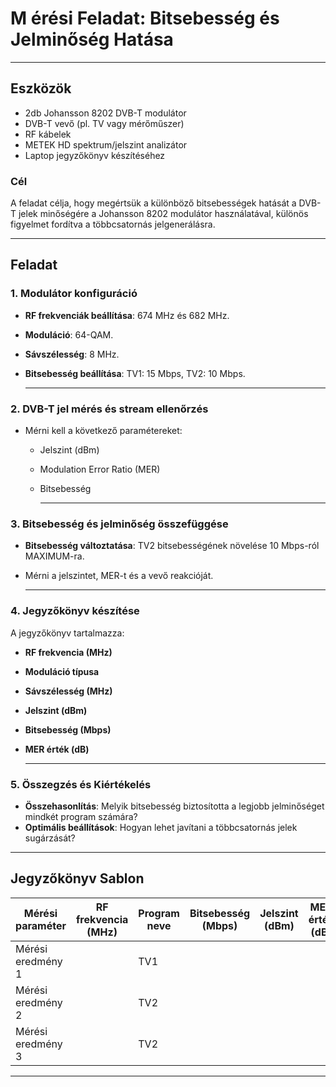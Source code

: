 # M érési Feladat: Bitsebesség és Jelminőség Hatása

---

## Eszközök
- 2db Johansson 8202 DVB-T modulátor
- DVB-T vevő (pl. TV vagy mérőműszer)
- RF kábelek
- METEK HD spektrum/jelszint analizátor
- Laptop jegyzőkönyv készítéséhez
### Cél
A feladat célja, hogy megértsük a különböző bitsebességek hatását a DVB-T jelek minőségére a Johansson 8202 modulátor használatával, különös figyelmet fordítva a többcsatornás jelgenerálásra.

---

## Feladat

### 1. Modulátor konfiguráció
- **RF frekvenciák beállítása**: 674 MHz és 682 MHz.
- **Moduláció**: 64-QAM.
- **Sávszélesség**: 8 MHz.
- **Bitsebesség beállítása**: TV1: 15 Mbps, TV2: 10 Mbps.

  ---

### 2. DVB-T jel mérés és stream ellenőrzés
- Mérni kell a következő paramétereket:
  - Jelszint (dBm)
  - Modulation Error Ratio (MER)
  - Bitsebesség
 
    ---

### 3. Bitsebesség és jelminőség összefüggése
- **Bitsebesség változtatása**: TV2 bitsebességének növelése 10 Mbps-ról MAXIMUM-ra.
- Mérni a jelszintet, MER-t és a vevő reakcióját.

  ---

### 4. Jegyzőkönyv készítése
A jegyzőkönyv tartalmazza:
- **RF frekvencia (MHz)**
- **Moduláció típusa**
- **Sávszélesség (MHz)**
- **Jelszint (dBm)**
- **Bitsebesség (Mbps)**
- **MER érték (dB)**

  ---

### 5. Összegzés és Kiértékelés
- **Összehasonlítás**: Melyik bitsebesség biztosította a legjobb jelminőséget mindkét program számára?
- **Optimális beállítások**: Hogyan lehet javítani a többcsatornás jelek sugárzását?

---

## Jegyzőkönyv Sablon

| Mérési paraméter   | RF frekvencia (MHz) | Program neve | Bitsebesség (Mbps) | Jelszint (dBm) | MER érték (dB) |
|--------------------|---------------------|--------------|--------------------|----------------|----------------|
| Mérési eredmény 1  |                     | TV1          |                    |                |                |
| Mérési eredmény 2  |                     | TV2          |                    |                |                |
| Mérési eredmény 3  |                     | TV2          |                    |                |                |

---
